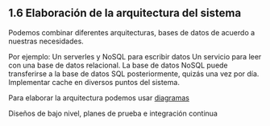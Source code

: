 ## 1.6 Elaboración de la arquitectura del sistema

Podemos combinar diferentes arquitecturas, bases de datos de acuerdo a
nuestras necesidades.

Por ejemplo: Un serverles y NoSQL para escribir datos Un servicio para
leer con una base de datos relacional. La base de datos NoSQL puede
transferirse a la base de datos SQL posteriormente, quizás una vez por
día. Implementar cache en diversos puntos del sistema.

Para elaborar la arquitectura podemos usar
[diagramas](https://www.diagrams.net/)

Diseños de bajo nivel, planes de prueba e integración continua

